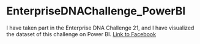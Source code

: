 # EnterpriseDNAChallenge_PowerBI
I have taken part in the Enterprise DNA Challenge 21, and I have visualized the dataset of this challenge on Power BI.
[Link to Facebook](https://www.facebook.com)
